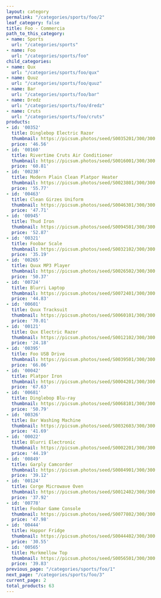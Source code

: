 ```yaml
---
layout: category
permalink: "/categories/sports/foo/2"
leaf_category: false
title: Foo - Commercia
path_to_this_category:
- name: Sports
  url: "/categories/sports"
- name: Foo
  url: "/categories/sports/foo"
child_categories:
- name: Qux
  url: "/categories/sports/foo/qux"
- name: Quuz
  url: "/categories/sports/foo/quuz"
- name: Bar
  url: "/categories/sports/foo/bar"
- name: Dredz
  url: "/categories/sports/foo/dredz"
- name: Cruts
  url: "/categories/sports/foo/cruts"
products:
- id: '00352'
  title: Dinglebop Electric Razor
  thumbnail: https://picsum.photos/seed/S0035201/300/300
  price: '46.56'
- id: '00160'
  title: Rivertime Cruts Air Conditioner
  thumbnail: https://picsum.photos/seed/S0016001/300/300
  price: '60.81'
- id: '00238'
  title: Modern Plain Clean Platpor Heater
  thumbnail: https://picsum.photos/seed/S0023801/300/300
  price: '55.77'
- id: '00463'
  title: Clean Girzes Uniform
  thumbnail: https://picsum.photos/seed/S0046301/300/300
  price: '47.71'
- id: '00945'
  title: Thud Iron
  thumbnail: https://picsum.photos/seed/S0094501/300/300
  price: '52.87'
- id: '00321'
  title: Foobar Scale
  thumbnail: https://picsum.photos/seed/S0032102/300/300
  price: '35.19'
- id: '00265'
  title: Quux MP3 Player
  thumbnail: https://picsum.photos/seed/S0026502/300/300
  price: '50.37'
- id: '00724'
  title: Blurri Laptop
  thumbnail: https://picsum.photos/seed/S0072401/300/300
  price: '44.83'
- id: '00601'
  title: Quux Tracksuit
  thumbnail: https://picsum.photos/seed/S0060101/300/300
  price: '70.01'
- id: '00121'
  title: Qux Electric Razor
  thumbnail: https://picsum.photos/seed/S0012102/300/300
  price: '24.18'
- id: '00395'
  title: Foo USB Drive
  thumbnail: https://picsum.photos/seed/S0039501/300/300
  price: '66.06'
- id: '00042'
  title: Platpor Iron
  thumbnail: https://picsum.photos/seed/S0004201/300/300
  price: '67.63'
- id: '00681'
  title: Dinglebop Blu-ray
  thumbnail: https://picsum.photos/seed/S0068101/300/300
  price: '50.79'
- id: '00326'
  title: Bar Washing Machine
  thumbnail: https://picsum.photos/seed/S0032603/300/300
  price: '41.69'
- id: '00022'
  title: Blurri Electronic
  thumbnail: https://picsum.photos/seed/S0002201/300/300
  price: '44.19'
- id: '00849'
  title: Garply Camcorder
  thumbnail: https://picsum.photos/seed/S0084901/300/300
  price: '39.12'
- id: '00124'
  title: Corge Microwave Oven
  thumbnail: https://picsum.photos/seed/S0012402/300/300
  price: '37.92'
- id: '00778'
  title: Foobar Game Console
  thumbnail: https://picsum.photos/seed/S0077802/300/300
  price: '47.98'
- id: '00444'
  title: Happor Fridge
  thumbnail: https://picsum.photos/seed/S0044402/300/300
  price: '30.55'
- id: '00565'
  title: Murkmellow Top
  thumbnail: https://picsum.photos/seed/S0056501/300/300
  price: '39.83'
previous_page: "/categories/sports/foo/1"
next_page: "/categories/sports/foo/3"
current_page: 2
total_products: 63
---
```

